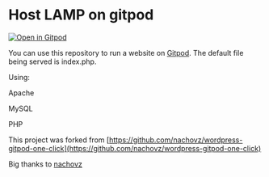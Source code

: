 # Host LAMP on gitpod

[![Open in Gitpod](https://gitpod.io/button/open-in-gitpod.svg)](https://gitpod.io/#https://github.com/danielcregg/gitpod-lamp)

You can use this repository to run a website on [Gitpod](https://gitpod.io). The default file being served is index.php.

Using:
  
Apache
  
MySQL

PHP

This project was forked from [https://github.com/nachovz/wordpress-gitpod-one-click](https://github.com/nachovz/wordpress-gitpod-one-click)

Big thanks to [nachovz](https://github.com/nachovz)
